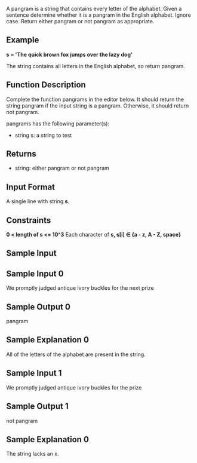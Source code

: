 A pangram is a string that contains every letter of the alphabet. Given a sentence determine whether it is a pangram in the English alphabet. Ignore case. Return either pangram or not pangram as appropriate.

## Example
**s = 'The quick brown fox jumps over the lazy dog'**

The string contains all letters in the English alphabet, so return pangram.

## Function Description

Complete the function pangrams in the editor below. It should return the string pangram if the input string is a pangram. Otherwise, it should return not pangram.

pangrams has the following parameter(s):

- string s: a string to test
## Returns

- string: either pangram or not pangram
## Input Format

A single line with string **s**.

## Constraints
**0 < length of s <= 10^3**
Each character of **s, s[i] ∈ {a - z, A - Z, space}**

## Sample Input

## Sample Input 0

We promptly judged antique ivory buckles for the next prize

## Sample Output 0

pangram

## Sample Explanation 0

All of the letters of the alphabet are present in the string.

## Sample Input 1

We promptly judged antique ivory buckles for the prize

## Sample Output 1

not pangram

## Sample Explanation 0

The string lacks an x.